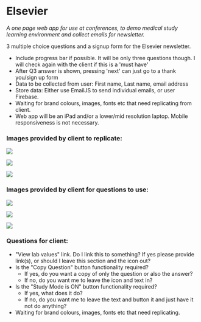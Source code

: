 # Elsevier
_A one page web app for use at conferences, to demo medical study learning environment and collect emails for newsletter._

3 multiple choice questions and a signup form for the Elsevier newsletter.

- Include progress bar if possible. It will be only three questions though. I will check again with the client if this is a 'must have'
- After Q3 answer is shown, pressing 'next' can just go to a thank you/sign up form
- Data to be collected from user: First name, Last name, email address
- Store data: Either use EmailJS to send individual emails, or user Firebase.
- Waiting for brand colours, images, fonts etc that need replicating from client. 
- Web app will be an iPad and/or a lower/mid resolution laptop. Mobile responsiveness is not necessary.

### Images provided by client to replicate: 

![](https://i.ibb.co/njW7WKS/Clipboard01.jpg)

![](https://i.ibb.co/4ZnfZVx/Clipboard02.jpg)

![](https://i.ibb.co/Kjvd8S4/Clipboard03.jpg)


### Images provided by client for questions to use:

![](https://i.ibb.co/txT3ycF/image001.jpg)

![](https://i.ibb.co/LYFfVMw/image002.jpg)

![](https://i.ibb.co/Gv6vxxv/image003.jpg)

### Questions for client:
- "View lab values" link. Do I link this to something? If yes please provide link(s), or should I leave this section and the icon out? 
- Is the "Copy Question" button functionality required? 
    - If yes, do you want a copy of only the question or also the answer?
    - If no, do you want me to leave the icon and text in?
- Is the "Study Mode is ON" button functionality required?
    - If yes, what does it do?
    - If no, do you want me to leave the text and button it and just have it not do anything?
- Waiting for brand colours, images, fonts etc that need replicating.